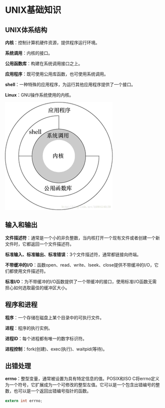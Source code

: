 # UNIX基础知识

## UNIX体系结构

**内核**：控制计算机硬件资源，提供程序运行环境。

**系统调用**：内核的接口。

**公用函数库**：构建在系统调用接口之上。

**应用程序**：既可使用公用库函数，也可使用系统调用。

**shell**：一种特殊的应用程序，为运行其他应用程序提供了一个接口。

**Linux**：GNU操作系统使用的内核。

<img src="./res/timg.jpeg" style="zoom:50%;" />

## 输入和输出

**文件描述符**：通常是一个小的非负整数，当内核打开一个现有文件或者创建一个新文件时，它都返回一个文件描述符。

**标准输入、标准输出、标准错误**：3个文件描述符，通常都链接向终端。

**不带缓冲的I/O**：函数open、read、write、lseek、close提供不带缓冲的I/O，它们都使用文件描述符。

**标准I/O**：为不带缓冲的I/O函数提供了一个带缓冲的接口，使用标准I/O函数无需担心如何选取最佳的缓冲区大小。

## 程序和进程

**程序**：一个存储在磁盘上某个目录中的可执行文件。

**进程**：程序的执行实例。

**进程ID**：每个进程都有唯一的数字标识符。

**进程控制**：fork(创建)、exec(执行)、waitpid(等待)。

## 出错处理

**errno**：整型变量，通常被设置为具有特定信息的值。POSIX和ISO C将errno定义为一个符号，它扩展成为一个可修改的整型左值。它可以是一个包含出错编号的整数，也可以是一个返回出错编号指针的函数。

```c
extern int errno;
```

